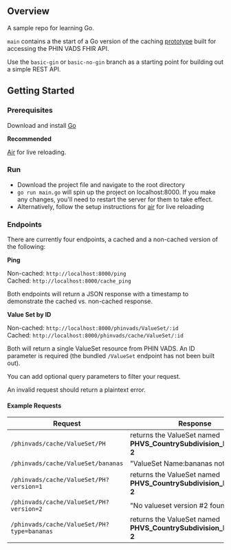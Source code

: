 ## Overview

A sample repo for learning Go.

`main` contains a the start of a Go version of the caching [prototype](https://github.com/CDCgov/vocabulizer) built for accessing the PHIN VADS FHIR API.

Use the `basic-gin` or `basic-no-gin` branch as a starting point for building out a simple REST API.

## Getting Started

### Prerequisites

Download and install [Go](https://go.dev/)

**Recommended**

<a name="air"></a>[Air](https://github.com/air-verse/air) for live reloading.

### Run

- Download the project file and navigate to the root directory
- `go run main.go` will spin up the project on localhost:8000. If you make any changes, you'll need to restart the server for them to take effect.
- Alternatively, follow the setup instructions for [air](#air) for live reloading

### Endpoints

There are currently four endpoints, a cached and a non-cached version of the following:

**Ping**

Non-cached: `http://localhost:8000/ping`  
Cached: `http://localhost:8000/cache_ping`

Both endpoints will return a JSON response with a timestamp to demonstrate the cached vs. non-cached response.

**Value Set by ID**

Non-cached: `http://localhost:8000/phinvads/ValueSet/:id`  
Cached: `http://localhost:8000/phinvads/cache/ValueSet/:id`

Both will return a single ValueSet resource from PHIN VADS. An ID parameter is required (the bundled `/ValueSet` endpoint has not been built out).

You can add optional query parameters to filter your request.

An invalid request should return a plaintext error.

#### Example Requests

| Request                                    | Response                                                        |
| ------------------------------------------ | ----------------------------------------------------------------- |
| `/phinvads/cache/ValueSet/PH`              | returns the ValueSet named **PHVS_CountrySubdivision_ISO_3166-2** |
| `/phinvads/cache/ValueSet/bananas`         | "ValueSet Name:bananas not found "                                |
| `/phinvads/cache/ValueSet/PH?version=1`    | returns the ValueSet named **PHVS_CountrySubdivision_ISO_3166-2** |
| `/phinvads/cache/ValueSet/PH?version=2`    | "No valueset version #2 found for PH "                            |
| `/phinvads/cache/ValueSet/PH?type=bananas` | returns the ValueSet named **PHVS_CountrySubdivision_ISO_3166-2** |

